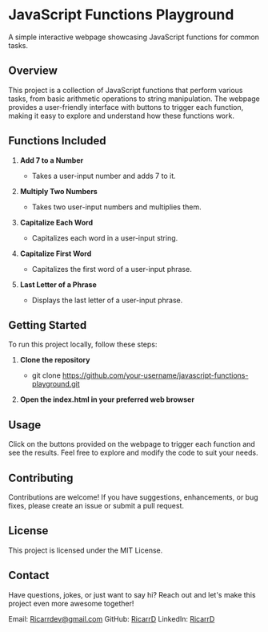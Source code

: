 # JavaScript Functions Playground

A simple interactive webpage showcasing JavaScript functions for common tasks.

## Overview

This project is a collection of JavaScript functions that perform various tasks, from basic arithmetic operations to string manipulation. The webpage provides a user-friendly interface with buttons to trigger each function, making it easy to explore and understand how these functions work.

## Functions Included

1. **Add 7 to a Number**
   - Takes a user-input number and adds 7 to it.

2. **Multiply Two Numbers**
   - Takes two user-input numbers and multiplies them.

3. **Capitalize Each Word**
   - Capitalizes each word in a user-input string.

4. **Capitalize First Word**
   - Capitalizes the first word of a user-input phrase.

5. **Last Letter of a Phrase**
   - Displays the last letter of a user-input phrase.

## Getting Started

To run this project locally, follow these steps:

1. **Clone the repository**
   - git clone https://github.com/your-username/javascript-functions-playground.git

2. **Open the index.html in your preferred web browser**

## Usage

Click on the buttons provided on the webpage to trigger each function and see the results. Feel free to explore and modify the code to suit your needs.

## Contributing

Contributions are welcome! If you have suggestions, enhancements, or bug fixes, please create an issue or submit a pull request.

## License

This project is licensed under the MIT License.

## Contact

Have questions, jokes, or just want to say hi? Reach out and let's make this project even more awesome together!

Email: [Ricarrdev@gmail.com](mailto:ricarrdev@gmail.com)
GitHub: [RicarrD](https://github.com/RicarrD)
LinkedIn: [RicarrD](https://www.linkedin.com/in/ricarrd/)